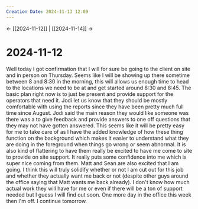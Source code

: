 ```yaml
---
Creation Date: 2024-11-13 12:09
---
```


<- [[2024-11-12]] | [[2024-11-14]]  ->

# 2024-11-12
Well today I got confirmation that I will for sure be going to the client on
site and in person on Thursday. Seems like I will be showing up there sometime
between 8 and 8:30 in the morning, this will allows us enough time to head to
the locations we need to be at and get started around 8:30 and 8:45. The basic
plan right now is to just be present and provide support for the operators that
need it. Jodi let us know that they should be mostly comfortable with using the
reports since they have been pretty much full time since August. Jodi said the
main reason they would like someone was there was a to give feedback and provide
answers to one off questions that they may not have gotten answered. This seems
like it will be pretty easy for me to take care of as I have the added knowledge
of how these thing function on the background which makes it easier to
understand what they are doing in the foreground when things go wrong or seem
abnormal. It is also kind of flattering to have them really be excited to have
me come to site to provide on site support. It really puts some confidence into
me which is super nice coming from them. Matt and Sean are also excited that I
am going. I think this will truly solidify whether or not I am cut out for this
job and whether they actually want me back or not (despite other guys around the
office saying that Matt wants me back already). I don't know how much actual
work they will have for me or even if there will be a ton of support needed but
I guess I will find out soon. One more day in the office this week then I'm off.
I continue tomorrow.